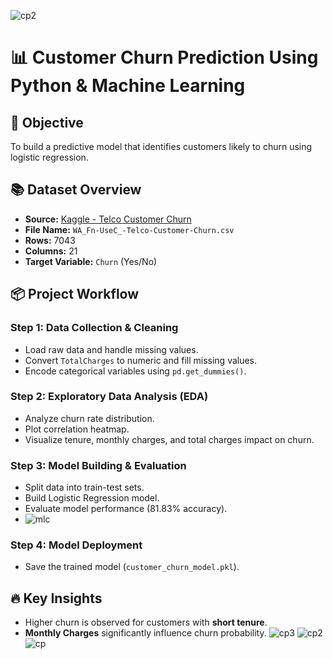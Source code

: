 ![cp2](https://github.com/user-attachments/assets/0a1affc9-d483-4f13-a243-9475c380ecd4)
# 📊 Customer Churn Prediction Using Python & Machine Learning
## 🎯 Objective
To build a predictive model that identifies customers likely to churn using logistic regression.

## 📚 Dataset Overview
- **Source:** [Kaggle - Telco Customer Churn](https://www.kaggle.com/datasets/blastchar/telco-customer-churn)
- **File Name:** `WA_Fn-UseC_-Telco-Customer-Churn.csv`
- **Rows:** 7043
- **Columns:** 21
- **Target Variable:** `Churn` (Yes/No)

## 📦 Project Workflow
### Step 1: Data Collection & Cleaning
- Load raw data and handle missing values.
- Convert `TotalCharges` to numeric and fill missing values.
- Encode categorical variables using `pd.get_dummies()`.

### Step 2: Exploratory Data Analysis (EDA)
- Analyze churn rate distribution.
- Plot correlation heatmap.
- Visualize tenure, monthly charges, and total charges impact on churn.

### Step 3: Model Building & Evaluation
- Split data into train-test sets.
- Build Logistic Regression model.
- Evaluate model performance (81.83% accuracy).
- ![mlc](https://github.com/user-attachments/assets/d977f4f5-3d2b-48dd-a14c-177e119fcb1e)


### Step 4: Model Deployment
- Save the trained model (`customer_churn_model.pkl`).

## 🔥 Key Insights
- Higher churn is observed for customers with **short tenure**.
- **Monthly Charges** significantly influence churn probability.
![cp3](https://github.com/user-attachments/assets/124cde3d-8afa-45a2-bd12-8157932e41f6)
![cp2](https://github.com/user-attachments/assets/6ff822eb-b7e6-4cc5-9a99-eb57415736cb)
![cp](https://github.com/user-attachments/assets/cd9aa247-0b91-472a-9ca1-7cd5bd0dc22c)





